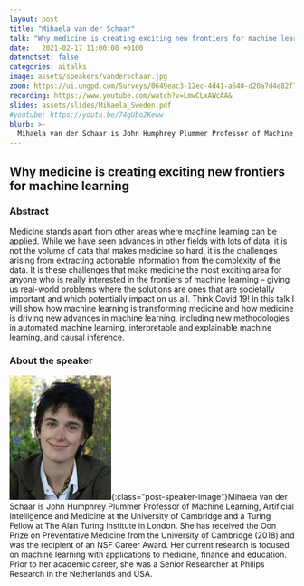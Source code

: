 ```yaml
---
layout: post
title: "Mihaela van der Schaar"
talk: "Why medicine is creating exciting new frontiers for machine learning"
date:   2021-02-17 11:00:00 +0100
datenotset: false
categories: aitalks
image: assets/speakers/vanderschaar.jpg
zoom: https://ui.ungpd.com/Surveys/0649eac3-12ec-4d41-a640-d20a7d4e82f7
recording: https://www.youtube.com/watch?v=LmwCLxAWcAA&
slides: assets/slides/Mihaela_Sweden.pdf
#youtube: https://youtu.be/74gUbo2Keww
blurb: >-
  Mihaela van der Schaar is John Humphrey Plummer Professor of Machine Learning, Artificial Intelligence and Medicine at the University of Cambridge and a Turing Fellow at The Alan Turing Institute in London. ​
---
```



## Why medicine is creating exciting new frontiers for machine learning

### Abstract
Medicine stands apart from other areas where machine learning can be applied. While we have seen advances in other fields with lots of data, it is not the volume of data that makes medicine so hard, it is the challenges arising from extracting actionable information from the complexity of the data. It is these challenges that make medicine the most exciting area for anyone who is really interested in the frontiers of machine learning – giving us real-world problems where the solutions are ones that are societally important and which potentially impact on us all. Think Covid 19! In this talk I will show how machine learning is transforming medicine and how medicine is driving new advances in machine learning, including new methodologies in automated machine learning, interpretable and explainable machine learning, and causal inference.

### About the speaker
![Mihaela van der Schaar](/assets/speakers/vanderschaar.jpg){:class="post-speaker-image"}Mihaela van der Schaar is John Humphrey Plummer Professor of Machine Learning, Artificial Intelligence and Medicine at the University of Cambridge and a Turing Fellow at The Alan Turing Institute in London. She has received the Oon Prize on Preventative Medicine from the University of Cambridge (2018) and was the recipient of an NSF Career Award. Her current research is focused on machine learning with applications to medicine, finance and education. Prior to her academic career, she was a Senior Researcher at Philips Research in the Netherlands and USA.

